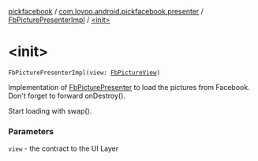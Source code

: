 [pickfacebook](../../index.md) / [com.lovoo.android.pickfacebook.presenter](../index.md) / [FbPicturePresenterImpl](index.md) / [&lt;init&gt;](./-init-.md)

# &lt;init&gt;

`FbPicturePresenterImpl(view: `[`FbPictureView`](../../com.lovoo.android.pickfacebook.contract/-fb-picture-view/index.md)`)`

Implementation of [FbPicturePresenter](../../com.lovoo.android.pickfacebook.contract/-fb-picture-presenter/index.md) to load the pictures from Facebook.
Don't forget to forward onDestroy().

Start loading with swap().

### Parameters

`view` - the contract to the UI Layer